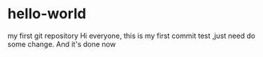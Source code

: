 # hello-world
my first git repository
Hi everyone, this is my first commit test ,just need do some change.
And it's done now

